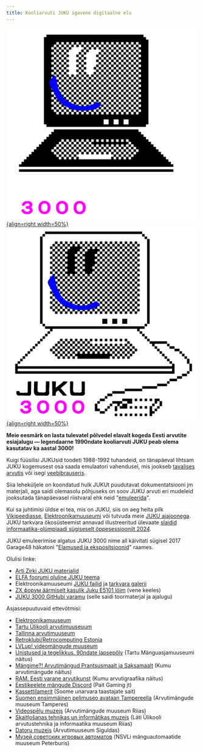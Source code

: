 ```yaml
---
title: Kooliarvuti JUKU igavene digitaalne elu
---
```


[![Juku3000](images/juku3000_ruut_valge.svg#only-dark){align=right width=50%}](https://infoaed.ee/juku/)
[![Juku3000](images/juku3000_ruut_must.svg#only-light){align=right width=50%}](https://infoaed.ee/juku/)

**Meie eesmärk on lasta tulevatel põlvedel elavalt kogeda Eesti arvutite esiajalugu — legendaarne 1990ndate kooliarvuti JUKU peab olema kasutatav ka aastal 3000!**

Kuigi füüsilisi JUKUsid toodeti 1988-1992 tuhandeid, on tänapäeval lihtsam JUKU kogemusest osa saada emulaatori vahendusel, mis jookseb [tavalises arvutis](mame-käivitamine.md) või isegi [veebibrauseris](https://infoaed.ee/juku/).

Siia leheküljele on koondatud hulk JUKUt puudutavat dokumentatsiooni jm materjali, aga saidi olemasolu põhjuseks on soov JUKU arvuti eri mudeleid jooksutada tänapäevasel riistvaral ehk neid "[emuleerida](https://et.wikipedia.org/wiki/Emulaator)".

Kui sa juhtimisi üldse ei tea, mis on JUKU, siis on aeg heita pilk [Vikipeediasse](https://et.wikipedia.org/wiki/Juku_(arvuti)), [Elektroonikamuuseumi](https://elektroonikamuuseum.ee/juku_arvuti_lugu.html) või tutvuda meie [JUKU ajajoonega](ajajoon.md). JUKU tarkvara ökosüsteemist annavad illustreeritud ülevaate [slaidid informaatika-olümpiaadi sügiseselt õppesessioonilt 2024](https://p6drad-teel.net/~p6der/juku-hingeelu_2024_videota.pdf).

JUKU emuleerimise algatus JUKU 3000 nime all käivitati sügisel 2017 Garage48 häkatoni "[Elamused ja ekspositsioonid](https://garage48.org/blog/garage48-elamused-ja-ekspositsioonid-toi-tahed-taevast-raputas-ja-pani-nostalgitsema-voitja-on-ta)" raames.

Olulisi linke:

* [Arti Zirki JUKU materjalid](https://arti.ee/juku/)
* [ELFA foorumi oluline JUKU teema](https://www.elfafoorum.eu/forum/tehnikafoorumid/tark-ja-riistvara-foorum/64851-)
* Elektroonikamuuseumi [JUKU failid](https://elektroonikamuuseum.ee/failid/juku/) ja [tarkvara galerii](https://elektroonikamuuseum.ee/juku_arvuti_tarkvara.html)
* [ZX форум äärmiselt kasulik Juku E5101 lõim](https://zx-pk.ru/threads/27298-juku-e5101.html) (vene keeles)
* [JUKU 3000 GitHubi varamu](https://github.com/infoaed/juku3000) (selle saidi toormaterjal ja ajalugu)

Asjassepuutuvaid ettevõtmisi:

* [Elektroonikamuuseum](https://elektroonikamuuseum.ee/)
* [Tartu Ülikooli arvutimuuseuum](http://arvutimuuseum.ut.ee/)
* [Tallinna arvutimuuseum](http://arvutimuuseum.ee/)
* [Retroklubi/Retrocomputing Estonia](http://pushspace.com/)
* [LVLup! videomängude muuseum](https://www.rara.ee/meist/asukohad/#lvlup-videomangude-muuseum)
* [Unistused ja tegelikkus. 90ndate lapsepõlv](https://web.archive.org/web/20180204224850/https://www.mm.ee/naitused/naitus-unistused-ja-tegelikkus-90ndate-lapsepolv) (Tartu Mänguasjamuuseumi näitus)
* [Mängime?! Arvutimängud Prantsusmaalt ja Saksamaalt](https://web.archive.org/web/20170825094230/https://kumu.ekm.ee/arhiiv/naitused-2013/mangime-arvutimangud-prantsusmaalt-ja-saksamaalt/) (Kumu arvutimängude näitus)
* [RAM. Eesti varane arvutikunst](https://kumu.ekm.ee/syndmus/ram-eesti-varane-arvutikunst/) (Kumu arvutigraafika näitus)
* [Eestikeelete mängude Discord](https://discord.gg/nQvCGeNPhr) (Pait Gaming jt)
* [Kassettilamerit](https://kasettilamerit.fi/en/about/) (Soome unarvara taastajate sait)
* [Suomen ensimmäinen pelimuseo avataan Tampereella](https://yle.fi/uutiset/3-9354287) (Arvutimängude muuseum Tamperes)
* [Videospēļu muzejs](https://vgm.lv/en/) (Arvutimängude muuseum Riias)
* [Skaitļošanas tehnikas un informātikas muzejs](https://www.lumii.lv/35/130s/) (Läti Ülikooli arvutustehnika ja informaatika muuseum Riias)
* [Datoru muzejs](https://www.pchistory.lv/) (Arvutimuuseum Siguldas)
* [Музей советских игровых автоматов](https://15kop.ru/) (NSVLi mänguautomaatide muuseum Peterburis)
